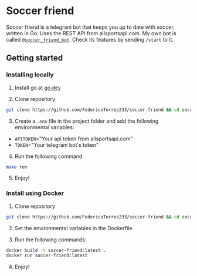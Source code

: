 # Soccer friend

Soccer friend is a telegram bot that keeps you up to date with soccer, written in Go. Uses the REST API from allsportsapi.com. My own bot is called [`@soccer_friend_bot`](https://t.me/soccer_friend_bot). Check its features by sending `/start` to it.

## Getting started

### Installing locally

1. Install go at [go.dev](https://go.dev/dl/)

2. Clone repository
```bash
git clone https://github.com/FedericoTorres233/soccer-friend && cd soccerfriend
```

3. Create a `.env` file in the project folder and add the following environmental variables:
* `APITOKEN`="Your api token from allsportsapi.com"
* `TOKEN`="Your telegram bot's token"

4. Run the following command
```bash
make run
```
5. Enjoy!

### Install using Docker

1. Clone repository
```bash
git clone https://github.com/FedericoTorres233/soccer-friend && cd soccerfriend
```

2. Set the environmental variables in the Dockerfile

3. Run the following commands:
```bash
docker build -t soccer-friend:latest .
docker run soccer-friend:latest
```

4. Enjoy!
